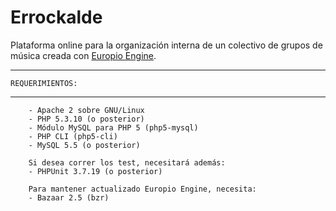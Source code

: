 Errockalde
==========

Plataforma online para la organización interna de un colectivo de grupos de música
creada con [Europio Engine](http://www.europio.org/).

---------------------------------------------------------------------------
    REQUERIMIENTOS:
---------------------------------------------------------------------------
        - Apache 2 sobre GNU/Linux
        - PHP 5.3.10 (o posterior)
        - Módulo MySQL para PHP 5 (php5-mysql)
        - PHP CLI (php5-cli)
        - MySQL 5.5 (o posterior)

        Si desea correr los test, necesitará además:
        - PHPUnit 3.7.19 (o posterior)

        Para mantener actualizado Europio Engine, necesita:
        - Bazaar 2.5 (bzr)
